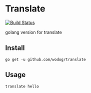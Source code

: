 
# Translate

[![Build Status](https://www.travis-ci.org/wodog/translate.svg?branch=master)](https://www.travis-ci.org/wodog/translate)

golang version for translate

## Install

```
go get -u github.com/wodog/translate
```

## Usage

```
translate hello
```
